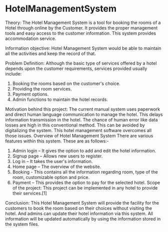 # HotelManagementSystem

Theory: The Hotel Management System is a tool for booking the rooms of a Hotel through online by the Customer. It provides the proper management tools and easy access to the customer information. This system provides  accommodation service.
 
Information objective: Hotel Management System would be able to maintain all the activities and keep the record of that.
 
Problem Definition:
Although the basic type of services offered by a hotel depends upon the customer requirements, services provided usually include:
1.	Booking the rooms based on the customer's choice.
2.	Providing the room services.
3.	Payment options.
4.	Admin functions to maintain the hotel records.
 
Motivation behind this project:
The current manual system uses paperwork and direct human language communication to manage the hotel. This delays information transmission in the hotel. The chance of human error like data losses are high in this conventional method. This can be avoided by digitalizing the system. This hotel management software overcomes all those issues.
Overview of Hotel Management System
There are various features within this system. These are as follows:-
1)   Admin login – It gives the option to add and edit the hotel information.
2)  Signup page – Allows new users to register.
3)   Log in – It takes the user's information.
4)   Home page – The overview of the website.
5)   Booking  - This contains all the information regarding room, type of the room, customizable option and price.
6)   Payment – This provides the option to pay for the selected hotel.
Scope of the project:
This project can be implemented in any hotel to provide their services.[1] 
 
Conclusion:  This Hotel Management System will provide the facility for the customers to book the room based on their choices without visiting the hotel. And admins can update their hotel information via this system. All information will be updated automatically by using the information stored in the system files.
